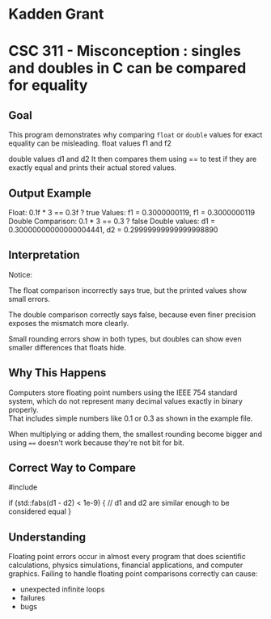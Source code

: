 # Kadden Grant
# CSC 311 - Misconception : singles and doubles in C can be compared for equality

## Goal
This program demonstrates why comparing `float` or `double` values for exact equality can be misleading.
float values f1 and f2

double values d1 and d2 It then compares them using == to test if they are exactly equal and prints their actual stored values.

## Output Example

Float: 0.1f * 3 == 0.3f ? true
Values: f1 = 0.3000000119, f1 = 0.3000000119
Double Comparison: 0.1 * 3 == 0.3 ? false
Double values: d1 = 0.30000000000000004441, d2 = 0.29999999999999998890

## Interpretation

Notice:

The float comparison incorrectly says true, but the printed values show small errors.

The double comparison correctly says false, because even finer precision exposes the mismatch more clearly.

Small rounding errors show in both types, but doubles can show even smaller differences that floats hide.

## Why This Happens
Computers store floating point numbers using the IEEE 754 standard system, which do not represent many decimal values exactly in binary properly.  
That includes simple numbers like 0.1 or 0.3 as shown in the example file.

When multiplying or adding them, the smallest rounding become bigger and using `==` doesn't work because they're not bit for bit.

## Correct Way to Compare
#include <cmath>

if (std::fabs(d1 - d2) < 1e-9) {
    // d1 and d2 are similar enough to be considered equal
}

## Understanding

Floating point errors occur in almost every program that does scientific calculations, physics simulations, financial applications, and computer graphics.
Failing to handle floating point comparisons correctly can cause:
 - unexpected infinite loops
 - failures
 - bugs

